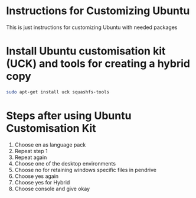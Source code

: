 # Instructions for Customizing Ubuntu
This is just instructions for customizing Ubuntu with needed packages

# Install Ubuntu customisation kit (UCK) and tools for creating a hybrid copy
```bash
sudo apt-get install uck squashfs-tools
```
# Steps after using Ubuntu Customisation Kit
1. Choose en as language pack
2. Repeat step 1
3. Repeat again
4. Choose one of the desktop environments
5. Choose no for retaining windows specific files in pendrive
6. Choose yes again
7. Choose yes for Hybrid 
8. Choose console and give okay
